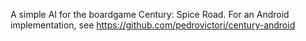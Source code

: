 A simple AI for the boardgame Century: Spice Road. For an Android implementation, see https://github.com/pedrovictori/century-android
